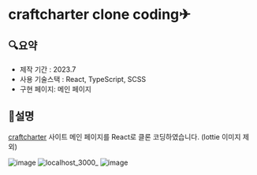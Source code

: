 # craftcharter clone coding✈
## 🔍요약
* 제작 기간 : 2023.7
* 사용 기술스택 : React, TypeScript, SCSS
* 구현 페이지: 메인 페이지

## 📝설명
[craftcharter](https://craftcharter.com/) 사이트 메인 페이지를 React로 클론 코딩하였습니다. (lottie 이미지 제외)

![image](https://github.com/Kimbangul/craftcharter/assets/65225446/46a33dc0-e62f-4864-afb0-119f3db36f56)
![localhost_3000_](https://github.com/Kimbangul/craftcharter/assets/65225446/dc117925-3b6d-4553-8652-5ebe214cdf21)
![image](https://github.com/Kimbangul/craftcharter/assets/65225446/909cf9ff-e261-4ffc-973e-369cfe12b803)

